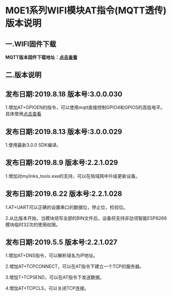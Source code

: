 # M0E1系列WIFI模块AT指令(MQTT透传)版本说明

## 一.WIFI固件下载

**MQTT版本固件下载地址：[点击查看](http://mqlinks.tpddns.cn:1888/kodexplorer/index.php?share/folder&user=100&sid=IfrKCUMb)**

## 二.版本说明

## 发布日期:2019.8.18 版本号:3.0.0.030

1.增加AT+GPIOEN的指令，可以使用mqtt直接控制GPIO4和GPIO5的高低电平。具体使用[点击查看](https://blog.csdn.net/mqlinks/article/details/99712224)


## 发布日期:2019.8.13 版本号:3.0.0.029

1.使用最新3.0.0 SDK编译。

## 发布日期:2019.8.9 版本号:2.2.1.029

1.增加对mylinks_tools.exe的支持，可以在局域网中升级更新设备。


## 发布日期:2019.6.22 版本号:2.2.1.028

1.AT+UART可以正确的设置串口的数据位，停止位，检验位。

2.从比版本开始，当模块烧写全部的BIN文件后，设备将支持非劢领智能ESP8266模块临时32次的使用权限。

## 发布日期:2019.5.5    版本号:2.2.1.027

1.增加AT+DNS指令，可以解析域名为IP地址。

2.增加AT+TCPCONNECT，可以在AT指令下建立一个TCP的服务器。

3.增加T+TCPSEND，可以在AT指令下发送数据。

4.增加AT+TCPCLS，可以关闭TCP连接。
